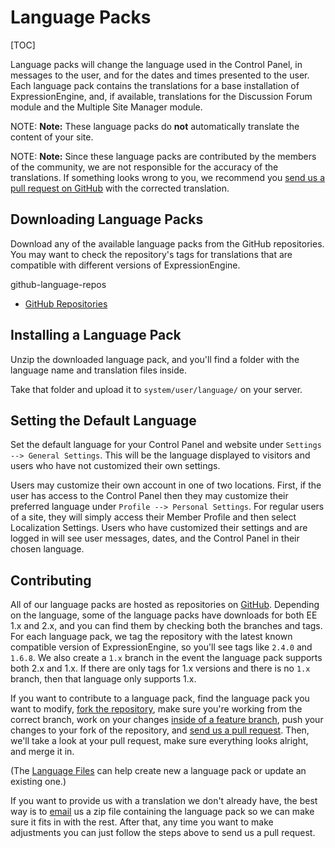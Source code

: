 <!--
    This source file is part of the open source project
    ExpressionEngine User Guide (https://github.com/ExpressionEngine/ExpressionEngine-User-Guide)

    @link      https://expressionengine.com/
    @copyright Copyright (c) 2003-2020, Packet Tide, LLC (https://ellislab.com)
    @license   https://expressionengine.com/license Licensed under Apache License, Version 2.0
-->

# Language Packs

[TOC]

Language packs will change the language used in the Control Panel, in messages to the user, and for the dates and times presented to the user. Each language pack contains the translations for a base installation of ExpressionEngine, and, if available, translations for the Discussion Forum module and the Multiple Site Manager module.

NOTE: **Note:** These language packs do **not** automatically translate the content of your site.

NOTE: **Note:** Since these language packs are contributed by the members of the community, we are not responsible for the accuracy of the translations. If something looks wrong to you, we recommend you [send us a pull request on GitHub](general/languages.md#contributing) with the corrected translation.

## Downloading Language Packs

Download any of the available language packs from the GitHub repositories. You may want to check the repository's tags for translations that are compatible with different versions of ExpressionEngine.

github-language-repos

- [GitHub Repositories](https://github.com/EllisLab)

## Installing a Language Pack

Unzip the downloaded language pack, and you'll find a folder with the language name and translation files inside.

Take that folder and upload it to `system/user/language/` on your server.

## Setting the Default Language

Set the default language for your Control Panel and website under `Settings --> General Settings`. This will be the language displayed to visitors and users who have not customized their own settings.

Users may customize their own account in one of two locations. First, if the user has access to the Control Panel then they may customize their preferred language under `Profile --> Personal Settings`. For regular users of a site, they will simply access their Member Profile and then select Localization Settings. Users who have customized their settings and are logged in will see user messages, dates, and the Control Panel in their chosen language.

## Contributing

All of our language packs are hosted as repositories on [GitHub](https://github.com/EllisLab). Depending on the language, some of the language packs have downloads for both EE 1.x and 2.x, and you can find them by checking both the branches and tags. For each language pack, we tag the repository with the latest known compatible version of ExpressionEngine, so you'll see tags like `2.4.0` and `1.6.8`. We also create a `1.x` branch in the event the language pack supports both 2.x and 1.x. If there are only tags for 1.x versions and there is no `1.x` branch, then that language only supports 1.x.

If you want to contribute to a language pack, find the language pack you want to modify, [fork the repository](https://help.github.com/articles/fork-a-repo), make sure you're working from the correct branch, work on your changes [inside of a feature branch](https://help.github.com/articles/fork-a-repo), push your changes to your fork of the repository, and [send us a pull request](https://help.github.com/articles/using-pull-requests). Then, we'll take a look at your pull request, make sure everything looks alright, and merge it in.

(The [Language Files](control-panel/utilities.md#language-files) can help create new a language pack or update an existing one.)

If you want to provide us with a translation we don't already have, the best way is to [email](mailto:team@ellislab.com) us a zip file containing the language pack so we can make sure it fits in with the rest. After that, any time you want to make adjustments you can just follow the steps above to send us a pull request.
